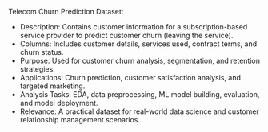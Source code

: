 Telecom Churn Prediction Dataset:

- Description: Contains customer information for a subscription-based service provider to predict customer churn (leaving the service).
- Columns: Includes customer details, services used, contract terms, and churn status.
- Purpose: Used for customer churn analysis, segmentation, and retention strategies.
- Applications: Churn prediction, customer satisfaction analysis, and targeted marketing.
- Analysis Tasks: EDA, data preprocessing, ML model building, evaluation, and model deployment.
- Relevance: A practical dataset for real-world data science and customer relationship management scenarios.
